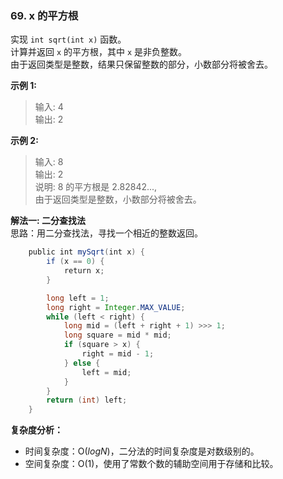 ### 69. x 的平方根

实现 `int sqrt(int x)` 函数。  
计算并返回 `x` 的平方根，其中 `x` 是非负整数。  
由于返回类型是整数，结果只保留整数的部分，小数部分将被舍去。  

**示例 1:**  
>输入: 4  
>输出: 2

**示例 2:**  
>输入: 8  
>输出: 2  
>说明: 8 的平方根是 2.82842...,   
>由于返回类型是整数，小数部分将被舍去。
     
**解法一: 二分查找法**  
思路：用二分查找法，寻找一个相近的整数返回。

```Java
    public int mySqrt(int x) {
        if (x == 0) {
            return x;
        }

        long left = 1;
        long right = Integer.MAX_VALUE;
        while (left < right) {
            long mid = (left + right + 1) >>> 1;
            long square = mid * mid;
            if (square > x) {
                right = mid - 1;
            } else {
                left = mid;
            }
        }
        return (int) left;
    }
```

**复杂度分析：**    
* 时间复杂度：O($log N$)，二分法的时间复杂度是对数级别的。    
* 空间复杂度：O(1)，使用了常数个数的辅助空间用于存储和比较。  
